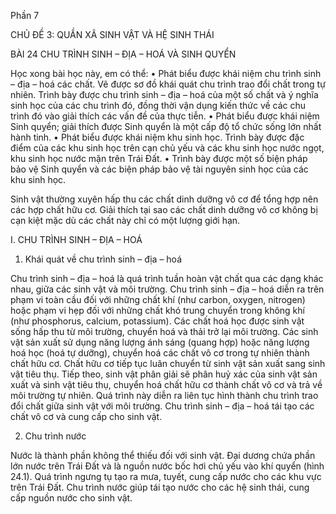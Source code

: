 Phần 7

CHỦ ĐỀ 3: QUẦN XÃ SINH VẬT VÀ HỆ SINH THÁI

BÀI 24 CHU TRÌNH SINH – ĐỊA – HOÁ VÀ SINH QUYỂN

Học xong bài học này, em có thể:
• Phát biểu được khái niệm chu trình sinh – địa – hoá các chất. Vẽ được sơ đồ khái quát chu trình trao đổi chất trong tự nhiên. Trình bày được chu trình sinh – địa – hoá của một số chất và ý nghĩa sinh học của các chu trình đó, đồng thời vận dụng kiến thức về các chu trình đó vào giải thích các vấn đề của thực tiễn.
• Phát biểu được khái niệm Sinh quyển; giải thích được Sinh quyển là một cấp độ tổ chức sống lớn nhất hành tinh.
• Phát biểu được khái niệm khu sinh học. Trình bày được đặc điểm của các khu sinh học trên cạn chủ yếu và các khu sinh học nước ngọt, khu sinh học nước mặn trên Trái Đất.
• Trình bày được một số biện pháp bảo vệ Sinh quyển và các biện pháp bảo vệ tài nguyên sinh học của các khu sinh học.

Sinh vật thường xuyên hấp thu các chất dinh dưỡng vô cơ để tổng hợp nên các hợp chất hữu cơ. Giải thích tại sao các chất dinh dưỡng vô cơ không bị cạn kiệt mặc dù các chất này chỉ có một lượng giới hạn.

I. CHU TRÌNH SINH – ĐỊA – HOÁ

1. Khái quát về chu trình sinh – địa – hoá

Chu trình sinh – địa – hoá là quá trình tuần hoàn vật chất qua các dạng khác nhau, giữa các sinh vật và môi trường. Chu trình sinh – địa – hoá diễn ra trên phạm vi toàn cầu đối với những chất khí (như carbon, oxygen, nitrogen) hoặc phạm vi hẹp đối với những chất khó trung chuyển trong không khí (như phosphorus, calcium, potassium). Các chất hoá học được sinh vật sống hấp thu từ môi trường, chuyển hoá và thải trở lại môi trường. Các sinh vật sản xuất sử dụng năng lượng ánh sáng (quang hợp) hoặc năng lượng hoá học (hoá tự dưỡng), chuyển hoá các chất vô cơ trong tự nhiên thành chất hữu cơ. Chất hữu cơ tiếp tục luân chuyển từ sinh vật sản xuất sang sinh vật tiêu thụ. Tiếp theo, sinh vật phân giải sẽ phân huỷ xác của sinh vật sản xuất và sinh vật tiêu thụ, chuyển hoá chất hữu cơ thành chất vô cơ và trả về môi trường tự nhiên. Quá trình này diễn ra liên tục hình thành chu trình trao đổi chất giữa sinh vật với môi trường. Chu trình sinh – địa – hoá tái tạo các chất vô cơ và cung cấp cho sinh vật.

2. Chu trình nước

Nước là thành phần không thể thiếu đối với sinh vật. Đại dương chứa phần lớn nước trên Trái Đất và là nguồn nước bốc hơi chủ yếu vào khí quyển (hình 24.1). Quá trình ngưng tụ tạo ra mưa, tuyết, cung cấp nước cho các khu vực trên Trái Đất. Chu trình nước giúp tái tạo nước cho các hệ sinh thái, cung cấp nguồn nước cho sinh vật.